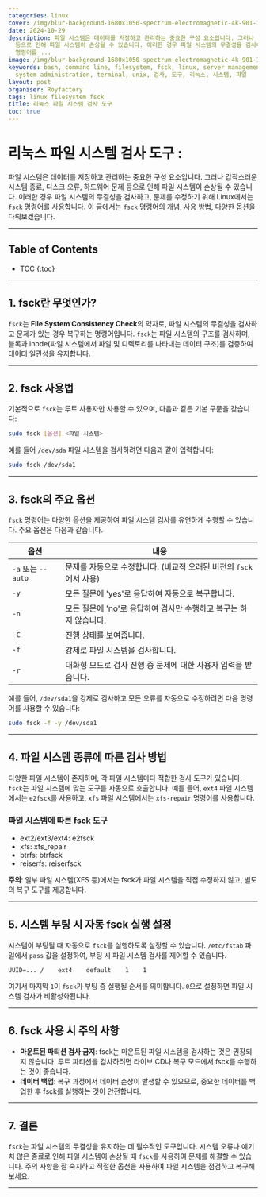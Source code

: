 ```yaml
---
categories: linux
cover: /img/blur-background-1680x1050-spectrum-electromagnetic-4k-901-1.jpg
date: 2024-10-29
description: 파일 시스템은 데이터를 저장하고 관리하는 중요한 구성 요소입니다. 그러나 갑작스러운 시스템 종료, 디스크 오류, 하드웨어 문제
  등으로 인해 파일 시스템이 손상될 수 있습니다. 이러한 경우 파일 시스템의 무결성을 검사하고, 문제를 수정하기 위해 Linux에서는 `fsck`
  명령어를 ...
image: /img/blur-background-1680x1050-spectrum-electromagnetic-4k-901-1.jpg
keywords: bash, command line, filesystem, fsck, linux, server management, shell scripting,
  system administration, terminal, unix, 검사, 도구, 리눅스, 시스템, 파일
layout: post
organiser: Royfactory
tags: linux filesystem fsck
title: 리눅스 파일 시스템 검사 도구
toc: true
---
```

# 리눅스 파일 시스템 검사 도구 :

파일 시스템은 데이터를 저장하고 관리하는 중요한 구성 요소입니다. 그러나 갑작스러운 시스템 종료, 디스크 오류, 하드웨어 문제 등으로 인해 파일 시스템이 손상될 수 있습니다. 이러한 경우 파일 시스템의 무결성을 검사하고, 문제를 수정하기 위해 Linux에서는 `fsck` 명령어를 사용합니다. 이 글에서는 `fsck` 명령어의 개념, 사용 방법, 다양한 옵션을 다뤄보겠습니다.

---
## Table of Contents

* TOC
{:toc}

---

## 1. fsck란 무엇인가?

`fsck`는 **File System Consistency Check**의 약자로, 파일 시스템의 무결성을 검사하고 문제가 있는 경우 복구하는 명령어입니다. `fsck`는 파일 시스템의 구조를 검사하며, 블록과 inode(파일 시스템에서 파일 및 디렉토리를 나타내는 데이터 구조)를 검증하여 데이터 일관성을 유지합니다.

---

## 2. fsck 사용법

기본적으로 `fsck`는 루트 사용자만 사용할 수 있으며, 다음과 같은 기본 구문을 갖습니다:

```bash
sudo fsck [옵션] <파일 시스템>
```

예를 들어 `/dev/sda` 파일 시스템을 검사하려면 다음과 같이 입력합니다:

```bash
sudo fsck /dev/sda1
```

---

## 3. fsck의 주요 옵션

`fsck` 명령어는 다양한 옵션을 제공하여 파일 시스템 검사를 유연하게 수행할 수 있습니다. 주요 옵션은 다음과 같습니다.

|옵션|내용|
|---|-----|
|`-a` 또는 `--auto`|문제를 자동으로 수정합니다. (비교적 오래된 버전의 `fsck`에서 사용)|
|`-y`|모든 질문에 'yes'로 응답하여 자동으로 복구합니다.|
|`-n`|모든 질문에 'no'로 응답하여 검사만 수행하고 복구는 하지 않습니다.|
|`-C`|진행 상태를 보여줍니다.|
|`-f`|강제로 파일 시스템을 검사합니다.|
|`-r`|대화형 모드로 검사 진행 중 문제에 대한 사용자 입력을 받습니다.|

예를 들어, `/dev/sda1`을 강제로 검사하고 모든 오류를 자동으로 수정하려면 다음 명령어를 사용할 수 있습니다:

```bash
sudo fsck -f -y /dev/sda1
```

---

## 4. 파일 시스템 종류에 따른 검사 방법

다양한 파일 시스템이 존재하며, 각 파일 시스템마다 적합한 검사 도구가 있습니다. `fsck`는 파일 시스템에 맞는 도구를 자동으로 호출합니다. 예를 들어, `ext4` 파일 시스템에서는 `e2fsck`를 사용하고, `xfs` 파일 시스템에서는 `xfs-repair` 명령어를 사용합니다.

### 파일 시스템에 따른 fsck 도구
* ext2/ext3/ext4: e2fsck
* xfs: xfs_repair
* btrfs: btrfsck
* reiserfs: reiserfsck

**주의**: 일부 파일 시스템(XFS 등)에서는 fsck가 파일 시스템을 직접 수정하지 않고, 별도의 복구 도구를 제공합니다.

---

## 5. 시스템 부팅 시 자동 fsck 실행 설정

시스템이 부팅될 때 자동으로 `fsck`를 실행하도록 설정할 수 있습니다. `/etc/fstab` 파일에서 `pass` 값을 설정하여, 부팅 시 파일 시스템 검사를 제어할 수 있습니다.

```plaintext
UUID=... /    ext4    default    1    1
```

여기서 마지막 `1`이 `fsck`가 부팅 중 실행될 순서를 의미합니다. `0`으로 설정하면 파일 시스템 검사가 비활성화됩니다.

---

## 6. fsck 사용 시 주의 사항

* **마운트된 파티션 검사 금지**: fsck는 마운트된 파일 시스템을 검사하는 것은 권장되지 않습니다. 루트 파티션을 검사하려면 라이브 CD나 복구 모드에서 fsck를 수행하는 것이 좋습니다.
* **데이터 백업**: 복구 과정에서 데이터 손상이 발생할 수 있으므로, 중요한 데이터를 백업한 후 fsck를 실행하는 것이 안전합니다.

---

## 7. 결론

`fsck`는 파일 시스템의 무결성을 유지하는 데 필수적인 도구입니다. 시스템 오류나 예기치 않은 종료로 인해 파일 시스템이 손상될 때 `fsck`를 사용하여 문제를 해결할 수 있습니다. 주의 사항을 잘 숙지하고 적절한 옵션을 사용하여 파일 시스템을 점검하고 복구해 보세요.

---